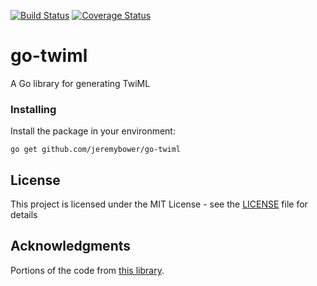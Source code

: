 [![Build Status](https://img.shields.io/travis/jeremybower/go-twiml/master.svg?style=flat-square)](https://travis-ci.org/jeremybower/go-twiml)
[![Coverage Status](https://img.shields.io/codecov/c/github/jeremybower/go-twiml/master.svg?style=flat-square)](https://codecov.io/gh/jeremybower/go-twiml)

# go-twiml

A Go library for generating TwiML

### Installing

Install the package in your environment:

```
go get github.com/jeremybower/go-twiml
```

## License

This project is licensed under the MIT License - see the [LICENSE](LICENSE) file for details

## Acknowledgments

Portions of the code from [this library](https://github.com/wherethebitsroam/twiml).
